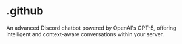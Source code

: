 # .github
An advanced Discord chatbot powered by OpenAI's GPT-5, offering intelligent and context-aware conversations within your server.
